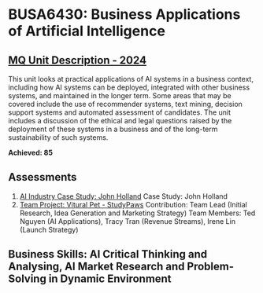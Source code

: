 # BUSA6430: Business Applications of Artificial Intelligence
## [MQ Unit Description - 2024](https://coursehandbook.mq.edu.au/2024/units/BUSA6430)
This unit looks at practical applications of AI systems in a business context, including how AI systems can be deployed, integrated with other business systems, and maintained in the longer term.  Some areas that may be covered include the use of recommender systems, text mining, decision support systems and automated assessment of candidates.  The unit includes a discussion of the ethical and legal questions raised by the deployment of these systems in a business and of the long-term sustainability of such systems. 

**Achieved: 85**

## Assessments
1. [AI Industry Case Study: John Holland](https://github.com/audreyngnn/Master-of-Business-Analytics/blob/main/Business%20Strategy/BUSA6430/BUSA6430%20-%20Individual%20Assignment.pdf)
   Case Study: John Holland
3. [Team Project: Vitural Pet - StudyPaws](https://github.com/audreyngnn/Master-of-Business-Analytics/blob/main/Business%20Strategy/BUSA6430/BUSA6430_Group%209_Final%20Assignment.docx)
   Contribution: Team Lead (Initial Research, Idea Generation and Marketing Strategy)
   Team Members: Ted Nguyen (AI Applications), Tracy Tran (Revenue Streams), Irene Lin (Launch Strategy)

## Business Skills: AI Critical Thinking and Analysing, AI Market Research and Problem-Solving in Dynamic Environment
